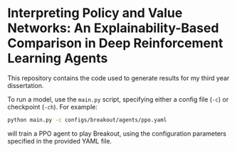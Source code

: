 # Interpreting Policy and Value Networks: An Explainability-Based Comparison in Deep Reinforcement Learning Agents

This repository contains the code used to generate results for my third year dissertation.

To run a model, use the `main.py` script, specifying either a config file (`-c`) or checkpoint (`-ch`).
For example:

```bash
python main.py -c configs/breakout/agents/ppo.yaml
```

will train a PPO agent to play Breakout, using the configuration parameters specified in the provided YAML file.
